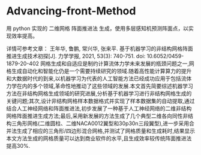 ﻿# Advancing-front-Method
用 python 实现的 二维网格 阵面推进法 生成，使用多层感知机预测阵面点，以实现效率提高。


详情可参考文章：
王年华, 鲁鹏, 常兴华, 张来平. 基于机器学习的非结构网格阵面推进生成技术初探[J]. 力学学报, 2021, 53(3): 740-751. doi: 10.6052/0459-1879-20-402
网格生成和自适应是制约计算流体力学未来发展的瓶颈问题之一,网格生成自动化和智能化仍是一个需要持续研究的领域.随着高性能计算算力的提升和大数据时代的到来,以机器学习为代表的人工智能方法已经成功应用于包括流体力学在内的多个领域,革命性地推动了这些领域的发展.本文首先简要综述机器学习方法在非结构网格生成领域的研究进展,分析基于机器学习进行非结构网格生成的关键问题;其次,设计非结构网格样本数据格式并实现了样本数据集的自动提取,通过结合人工神经网络和阵面推进法,初步发展了一种基于人工神经网络的二维非结构网格阵面推进生成方法;最后,采用新发展的方法生成了几个典型二维各向同性非结构三角形网格(二维圆柱、二维NACA0012翼型和30p30n三段翼型),进一步采用合并法生成了相应的三角形/四边形混合网格,并测试了网格质量和生成耗时,结果显示本文方法生成的网格质量可以达到商业软件的水平,且生成效率较传统阵面推进法提高30%.
